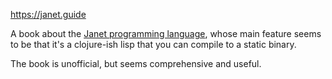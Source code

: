 https://janet.guide

A book about the [Janet programming language](https://janet-lang.org), whose main feature seems to be that it's a clojure-ish lisp that you can compile to a static binary.

The book is unofficial, but seems comprehensive and useful.